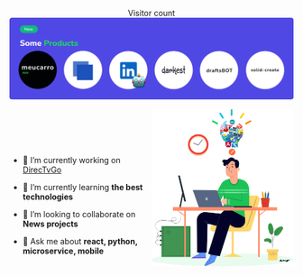 <p align="center"> 
  Visitor count<br>
  <img src="./products.svg" />
</p>

<img align="right" width="50%" src="art.svg"> 

<br/>
<br/>
<br/>
<br/>

- 🔭 I’m currently working on [DirecTvGo](https://www.directvgo.com/br/home/)

- 🌱 I’m currently learning **the best technologies**

- 👯 I’m looking to collaborate on **News projects**

- 💬 Ask me about **react, python, microservice, mobile**

